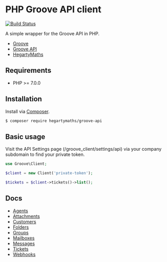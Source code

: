 PHP Groove API client
=====================

[![Build Status](https://img.shields.io/travis/HegartyMaths/php-groove-api.svg?branch=master&style=flat-square)](https://travis-ci.org/HegartyMaths/groove-api) 

A simple wrapper for the Groove API in PHP.

* [Groove](https://www.groovehq.com)
* [Groove API](https://www.groovehq.com/docs)
* [HegartyMaths](https://hegartymaths.com)

## Requirements

 - PHP >= 7.0.0

## Installation

Install via [Composer](http://getcomposer.org).

```bash
$ composer require hegartymaths/groove-api
```

## Basic usage

Visit the API Settings page (/groove_client/settings/api) via your company subdomain to find your private token.

```php
use Groove\Client;

$client = new Client('private-token');

$tickets = $client->tickets()->list();
```

## Docs
 - [Agents](https://github.com/HegartyMaths/php-groove-api/blob/master/docs/Agents.md)
 - [Attachments](https://github.com/HegartyMaths/php-groove-api/blob/master/docs/Attachments.md)
 - [Customers](https://github.com/HegartyMaths/php-groove-api/blob/master/docs/Customers.md)
 - [Folders](https://github.com/HegartyMaths/php-groove-api/blob/master/docs/Folders.md)
 - [Groups](https://github.com/HegartyMaths/php-groove-api/blob/master/docs/Groups.md)
 - [Mailboxes](https://github.com/HegartyMaths/php-groove-api/blob/master/docs/Mailboxes.md)
 - [Messages](https://github.com/HegartyMaths/php-groove-api/blob/master/docs/Messages.md)
 - [Tickets](https://github.com/HegartyMaths/php-groove-api/blob/master/docs/Tickets.md)
 - [Webhooks](https://github.com/HegartyMaths/php-groove-api/blob/master/docs/Webhooks.md)
 